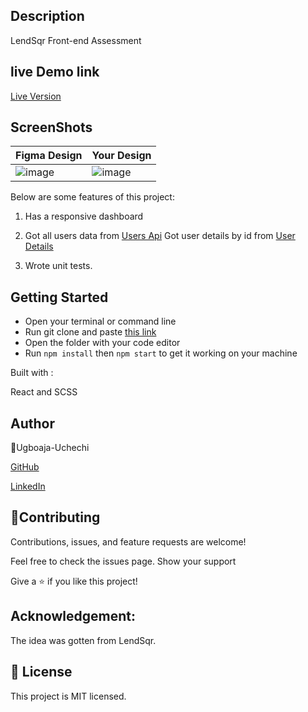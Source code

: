 
## Description

LendSqr Front-end Assessment 

## live Demo link

[Live Version](https://stephanies-portfolio.netlify.app/)

## ScreenShots

Figma Design | Your Design
------------- | -------------
![image](https://user-images.githubusercontent.com/74814780/196230067-212d93cd-0344-4616-a62d-92f57ce32b73.png)  |  ![image](https://user-images.githubusercontent.com/74814780/196230190-c6634a53-3c3b-40d4-afe2-11db5cce75b0.png)


Below are some features of this project:

1. Has a responsive dashboard

2. Got all users data from [Users Api](https://6270020422c706a0ae70b72c.mockapi.io/lendsqr/api/v1/users)
Got user details by id from [User Details](https://6270020422c706a0ae70b72c.mockapi.io/lendsqr/api/v1/users/:id)

3. Wrote unit tests.

## Getting Started

- Open your terminal or command line
- Run git clone and paste [this link](https://github.com/Ugboaja-Uchechi/lendsqr-fe-test.git)
- Open the folder with your code editor
- Run `npm install` then `npm start` to get it working on your machine

Built with :

React and SCSS

## Author

👤Ugboaja-Uchechi

[GitHub](https://github.com/Ugboaja-Uchechi)

[LinkedIn](https://www.linkedin.com/in/stephanie-ugboaja-930a2a216/)

## 🤝Contributing

Contributions, issues, and feature requests are welcome!

Feel free to check the issues page. Show your support

 Give a ⭐️ if you like this project!

## Acknowledgement:

The idea was gotten from LendSqr.

## 📝 License

This project is MIT licensed.

